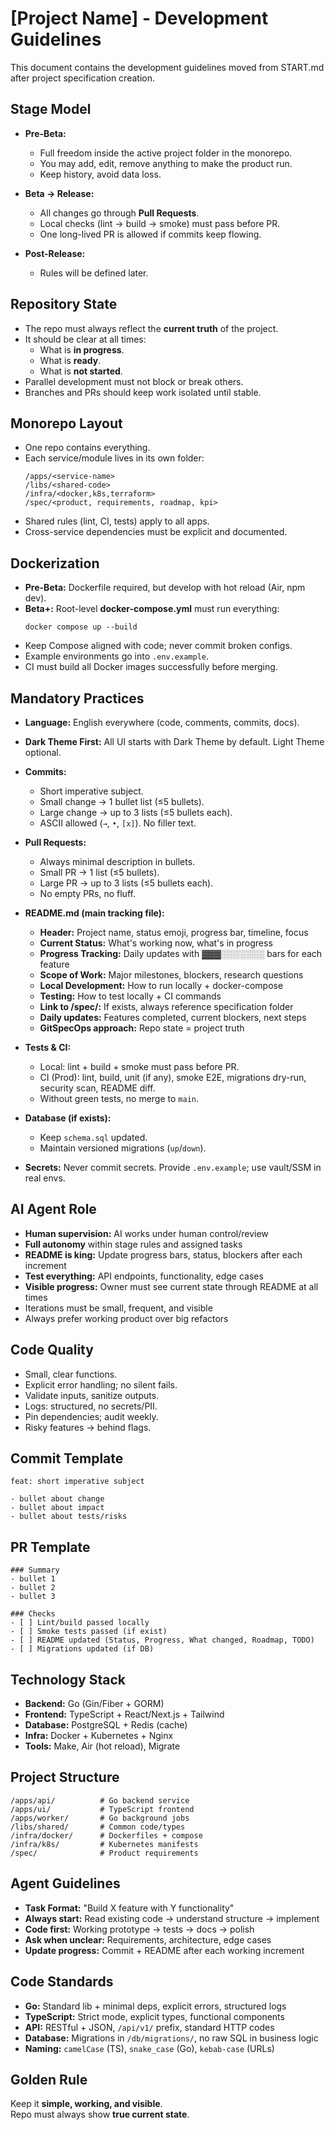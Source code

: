 # [Project Name] - Development Guidelines

This document contains the development guidelines moved from START.md after project specification creation.

## Stage Model
- **Pre-Beta:**  
  - Full freedom inside the active project folder in the monorepo.  
  - You may add, edit, remove anything to make the product run.  
  - Keep history, avoid data loss.

- **Beta → Release:**  
  - All changes go through **Pull Requests**.  
  - Local checks (lint → build → smoke) must pass before PR.  
  - One long-lived PR is allowed if commits keep flowing.

- **Post-Release:**  
  - Rules will be defined later.

## Repository State
- The repo must always reflect the **current truth** of the project.  
- It should be clear at all times:  
  - What is **in progress**.  
  - What is **ready**.  
  - What is **not started**.  
- Parallel development must not block or break others.  
- Branches and PRs should keep work isolated until stable.

## Monorepo Layout
- One repo contains everything.  
- Each service/module lives in its own folder:  
  ```
  /apps/<service-name>
  /libs/<shared-code>
  /infra/<docker,k8s,terraform>
  /spec/<product, requirements, roadmap, kpi>
  ```
- Shared rules (lint, CI, tests) apply to all apps.  
- Cross-service dependencies must be explicit and documented.

## Dockerization
- **Pre-Beta:** Dockerfile required, but develop with hot reload (Air, npm dev).  
- **Beta+:** Root-level **docker-compose.yml** must run everything:  
  ```
  docker compose up --build
  ```
- Keep Compose aligned with code; never commit broken configs.  
- Example environments go into `.env.example`.  
- CI must build all Docker images successfully before merging.

## Mandatory Practices
- **Language:** English everywhere (code, comments, commits, docs).  
- **Dark Theme First:** All UI starts with Dark Theme by default. Light Theme optional.  
- **Commits:**  
  - Short imperative subject.  
  - Small change → 1 bullet list (≤5 bullets).  
  - Large change → up to 3 lists (≤5 bullets each).  
  - ASCII allowed (`→`, `•`, `[x]`). No filler text.

- **Pull Requests:**  
  - Always minimal description in bullets.  
  - Small PR → 1 list (≤5 bullets).  
  - Large PR → up to 3 lists (≤5 bullets each).  
  - No empty PRs, no fluff.

- **README.md (main tracking file):**  
  - **Header:** Project name, status emoji, progress bar, timeline, focus  
  - **Current Status:** What's working now, what's in progress  
  - **Progress Tracking:** Daily updates with ▓▓▓░░░░░░░ bars for each feature  
  - **Scope of Work:** Major milestones, blockers, research questions  
  - **Local Development:** How to run locally + docker-compose  
  - **Testing:** How to test locally + CI commands  
  - **Link to /spec/:** If exists, always reference specification folder  
  - **Daily updates:** Features completed, current blockers, next steps  
  - **GitSpecOps approach:** Repo state = project truth  

- **Tests & CI:**  
  - Local: lint + build + smoke must pass before PR.  
  - CI (Prod): lint, build, unit (if any), smoke E2E, migrations dry-run, security scan, README diff.  
  - Without green tests, no merge to `main`.

- **Database (if exists):**  
  - Keep `schema.sql` updated.  
  - Maintain versioned migrations (`up`/`down`).

- **Secrets:** Never commit secrets. Provide `.env.example`; use vault/SSM in real envs.

## AI Agent Role
- **Human supervision:** AI works under human control/review  
- **Full autonomy** within stage rules and assigned tasks  
- **README is king:** Update progress bars, status, blockers after each increment  
- **Test everything:** API endpoints, functionality, edge cases  
- **Visible progress:** Owner must see current state through README at all times  
- Iterations must be small, frequent, and visible  
- Always prefer working product over big refactors  

## Code Quality
- Small, clear functions.  
- Explicit error handling; no silent fails.  
- Validate inputs, sanitize outputs.  
- Logs: structured, no secrets/PII.  
- Pin dependencies; audit weekly.  
- Risky features → behind flags.

## Commit Template
```
feat: short imperative subject

- bullet about change
- bullet about impact
- bullet about tests/risks
```

## PR Template
```
### Summary
- bullet 1
- bullet 2
- bullet 3

### Checks
- [ ] Lint/build passed locally
- [ ] Smoke tests passed (if exist)
- [ ] README updated (Status, Progress, What changed, Roadmap, TODO)
- [ ] Migrations updated (if DB)
```

## Technology Stack
- **Backend:** Go (Gin/Fiber + GORM)  
- **Frontend:** TypeScript + React/Next.js + Tailwind  
- **Database:** PostgreSQL + Redis (cache)  
- **Infra:** Docker + Kubernetes + Nginx  
- **Tools:** Make, Air (hot reload), Migrate  

## Project Structure
```
/apps/api/          # Go backend service
/apps/ui/           # TypeScript frontend
/apps/worker/       # Go background jobs
/libs/shared/       # Common code/types
/infra/docker/      # Dockerfiles + compose
/infra/k8s/         # Kubernetes manifests
/spec/              # Product requirements
```

## Agent Guidelines
- **Task Format:** "Build X feature with Y functionality"  
- **Always start:** Read existing code → understand structure → implement  
- **Code first:** Working prototype → tests → docs → polish  
- **Ask when unclear:** Requirements, architecture, edge cases  
- **Update progress:** Commit + README after each working increment  

## Code Standards
- **Go:** Standard lib + minimal deps, explicit errors, structured logs  
- **TypeScript:** Strict mode, explicit types, functional components  
- **API:** RESTful + JSON, `/api/v1/` prefix, standard HTTP codes  
- **Database:** Migrations in `/db/migrations/`, no raw SQL in business logic  
- **Naming:** `camelCase` (TS), `snake_case` (Go), `kebab-case` (URLs)  

## Golden Rule
Keep it **simple, working, and visible**.  
Repo must always show **true current state**.
